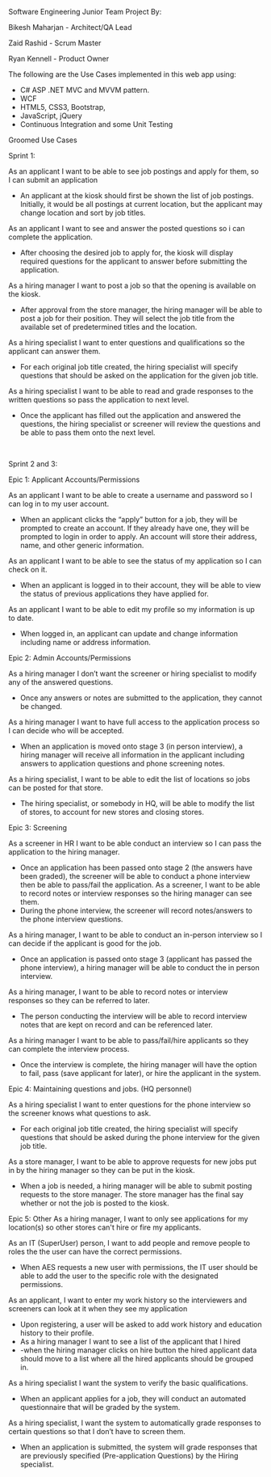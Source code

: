 Software Engineering Junior Team Project By:


Bikesh Maharjan  	- Architect/QA Lead

Zaid Rashid 		    - Scrum Master

Ryan Kennell		    - Product Owner 


The following are the Use Cases implemented in this web app using:
-	C# ASP .NET MVC and MVVM pattern.
-	WCF
-	HTML5, CSS3, Bootstrap,
-	JavaScript, jQuery
-	Continuous Integration and some Unit Testing
 

Groomed Use Cases     

Sprint 1:         

As an applicant I want to be able to see job postings and apply for them, so I can submit an application
-	An applicant at the kiosk should first be shown the list of job postings. Initially, it would be all postings at current location, but the applicant may change location and sort by job titles. 

As an applicant I want to see and answer the posted questions so i can complete the application.
-	After choosing the desired job to apply for, the kiosk will display required questions for the applicant to answer before submitting the application. 

As a hiring manager I want to post a job so that the opening is available on the kiosk.
-	After approval from the store manager, the hiring manager will be able to post a job for their position. They will select the job title from the available set of predetermined titles and the location. 

As a hiring specialist I want to enter questions and qualifications so the applicant can answer them.
-	For each original job title created, the hiring specialist will specify questions that should be asked on the application for the given job title.
 
As a hiring specialist I want to be able to read and grade responses to the written questions so pass the application to next level. 
-	Once the applicant has filled out the application and answered the questions, the hiring specialist or screener will review the questions and be able to pass them onto the next level.



 

Sprint 2 and 3: 

Epic 1: Applicant Accounts/Permissions

As an applicant I want to be able to create a username and password so I can log in to my user account. 
-	When an applicant clicks the “apply” button for a job, they will be prompted to create an account. If they already have one, they will be prompted to login in order to apply. An account will store their address, name, and other generic information.  

As an applicant I want to be able to see the status of my application so I can check on it.
-	When an applicant is logged in to their account, they will be able to view the status of previous applications they have applied for. 

As an applicant I want to be able to edit my profile so my information is up to date.
-	When logged in, an applicant can update and change information including name or address information.

Epic 2: Admin Accounts/Permissions

As a hiring manager I don’t want the screener or hiring specialist to modify any of the answered questions.
-	Once any answers or notes are submitted to the application, they cannot be changed.

As a hiring manager I want to have full access to the application process so I can decide who will be accepted.
-	When an application is moved onto stage 3 (in person interview), a hiring manager will receive all information in the applicant including answers to application questions and phone screening notes. 

As a hiring specialist, I want to be able to edit the list of locations so jobs can be posted for that store.
-	The hiring specialist, or somebody in HQ, will be able to modify the list of stores, to account for new stores and closing stores. 

Epic 3: Screening

As a screener in HR I want to be able conduct an interview so I can pass the application to the hiring manager.
-	Once an application has been passed onto stage 2 (the answers have been graded), the screener will be able to conduct a phone interview then be able to pass/fail the application.
As a screener, I want to be able to record notes or interview responses so the hiring manager can see them.
-	During the phone interview, the screener will record notes/answers to the phone interview questions.

As a hiring manager, I want to be able to conduct an in-person interview so I can decide if the applicant is good for the job.
-	Once an application is passed onto stage 3 (applicant has passed the phone interview), a hiring manager will be able to conduct the in person interview.

As a hiring manager, I want to be able to record notes or interview responses so they can be referred to later.
-	The person conducting the interview will be able to record interview notes that are kept on record and can be referenced later. 

As a hiring manager I want to be able to pass/fail/hire applicants so they can complete the interview process.
-	Once the interview is complete, the hiring manager will have the option to fail, pass (save applicant for later), or hire the applicant in the system.

Epic 4: Maintaining questions and jobs. (HQ personnel)

As a hiring specialist I want to enter questions for the phone interview so the screener knows what questions to ask.
-	For each original job title created, the hiring specialist will specify questions that should be asked during the phone interview for the given job title.

As a store manager, I want to be able to approve requests for new jobs put in by the hiring manager so they can be put in the kiosk. 
-	When a job is needed, a hiring manager will be able to submit posting requests to the store manager. The store manager has the final say whether or not the job is posted to the kiosk. 

Epic 5: Other
As a hiring manager, I want to only see applications for my location(s) so other stores can't hire or fire my applicants. 

As an IT (SuperUser) person, I want to add people and remove people to roles the the user can have the correct permissions.
-	When AES requests a new user with permissions, the IT user should be able to add the user to the specific role with the designated permissions.

As an applicant, I want to enter my work history so the interviewers and screeners can look at it when they see my application
-	Upon registering, a user will be asked to add work history and education history to their profile.
-	As a hiring manager I want to see a list of the applicant that I hired
-	-when the hiring manager clicks on hire button the hired applicant data should move to a list where all the hired applicants should be grouped in.

As a hiring specialist I want the system to verify the basic qualifications.
-	When an applicant applies for a job, they will conduct an automated questionnaire that will be graded by the system.  

As a hiring specialist, I want the system to automatically grade responses to certain questions so that I don’t have to screen them.
-	When an application is submitted, the system will grade responses that are previously specified (Pre-application Questions) by the Hiring specialist.




